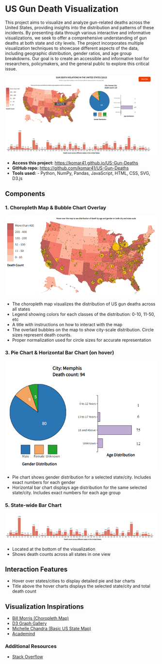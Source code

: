 # US Gun Death Visualization
This project aims to visualize and analyze gun-related deaths across the United States, providing insights into the distribution and patterns of these incidents. By presenting data through various interactive and informative visualizations, we seek to offer a comprehensive understanding of gun deaths at both state and city levels. The project incorporates multiple visualization techniques to showcase different aspects of the data, including geographic distribution, gender ratios, and age group breakdowns. Our goal is to create an accessible and informative tool for researchers, policymakers, and the general public to explore this critical issue.

![image](img/Final.png)

- __Access this project:__ https://komar41.github.io/US-Gun-Deaths
- __GitHub repo:__ https://github.com/komar41/US-Gun-Deaths
- __Tools used:__ - Python, NumPy, Pandas, JavaScript, HTML, CSS, SVG, D3.js

## Components

### 1. Choropleth Map & Bubble Chart Overlay
![image](img/WhiteHat1.png)

- The choropleth map visualizes the distribution of US gun deaths across all states
- Legend showing colors for each classes of the distribution: 0-10, 11-50, etc
- A title with instructions on how to interact with the map
- The overlaid bubbles on the map to show city-scale distribution. Circle sizes represent death counts. 
- Proper normalization used for circle sizes for accurate representation

### 3. Pie Chart & Horizontal Bar Chart (on hover)
![image](img/WhiteHat2.png)

- Pie chart shows gender distribution for a selected state/city. Includes exact numbers for each gender
- Horizontal bar chart displays age distribution for the same selected state/city. Includes exact numbers for each age group

### 5. State-wide Bar Chart
![image](img/WhiteHat3.png)

- Located at the bottom of the visualization
- Shows death counts across all states in one view

## Interaction Features

- Hover over states/cities to display detailed pie and bar charts
- Title above the hover charts displays the selected state/city and total death count

## Visualization Inspirations
- [Bill Morris (Choropleth Map)](https://bl.ocks.org/wboykinm/dbbe50d1023f90d4e241712395c27fb3)
- [D3 Graph Gallery](https://d3-graph-gallery.com/)
- [Michelle Chandra (Basic US State Map)](https://github.com/academind/d3js-basics/tree/d3-demo-finished)
- [Academind](http://bl.ocks.org/michellechandra/0b2ce4923dc9b5809922)

### Additional Resources
- [Stack Overflow](https://stackoverflow.com/)
